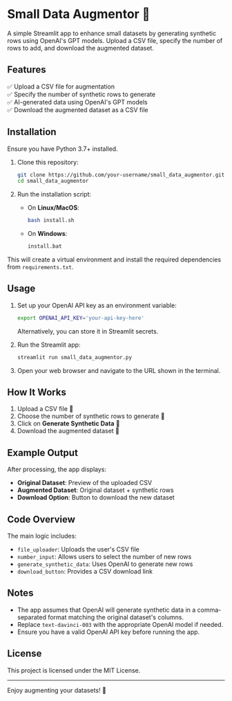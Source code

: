 # Small Data Augmentor 🚀

A simple Streamlit app to enhance small datasets by generating synthetic rows using OpenAI's GPT models. Upload a CSV file, specify the number of rows to add, and download the augmented dataset.

## Features
✅ Upload a CSV file for augmentation  
✅ Specify the number of synthetic rows to generate  
✅ AI-generated data using OpenAI's GPT models  
✅ Download the augmented dataset as a CSV file  

## Installation

Ensure you have Python 3.7+ installed.

1. Clone this repository:
   ```bash
   git clone https://github.com/your-username/small_data_augmentor.git
   cd small_data_augmentor
   ```

2. Run the installation script:
   - On **Linux/MacOS**:
     ```bash
     bash install.sh
     ```
   - On **Windows**:
     ```bash
     install.bat
     ```

This will create a virtual environment and install the required dependencies from `requirements.txt`.

## Usage

1. Set up your OpenAI API key as an environment variable:
   ```bash
   export OPENAI_API_KEY='your-api-key-here'
   ```
   Alternatively, you can store it in Streamlit secrets.

2. Run the Streamlit app:
   ```bash
   streamlit run small_data_augmentor.py
   ```

3. Open your web browser and navigate to the URL shown in the terminal.

## How It Works
1. Upload a CSV file 📂
2. Choose the number of synthetic rows to generate 🔢
3. Click on **Generate Synthetic Data** 🤖
4. Download the augmented dataset 📅

## Example Output
After processing, the app displays:
- **Original Dataset**: Preview of the uploaded CSV
- **Augmented Dataset**: Original dataset + synthetic rows
- **Download Option**: Button to download the new dataset

## Code Overview
The main logic includes:
- `file_uploader`: Uploads the user's CSV file
- `number_input`: Allows users to select the number of new rows
- `generate_synthetic_data`: Uses OpenAI to generate new rows
- `download_button`: Provides a CSV download link

## Notes
- The app assumes that OpenAI will generate synthetic data in a comma-separated format matching the original dataset's columns.
- Replace `text-davinci-003` with the appropriate OpenAI model if needed.
- Ensure you have a valid OpenAI API key before running the app.

## License
This project is licensed under the MIT License.

---

Enjoy augmenting your datasets! 🚀

